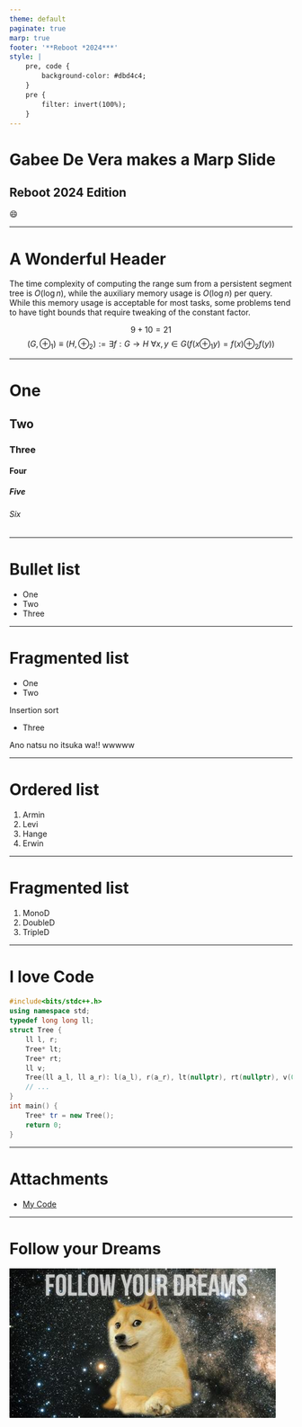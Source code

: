 ```yaml
---
theme: default
paginate: true
marp: true
footer: '**Reboot *2024***'
style: |
    pre, code {
        background-color: #dbd4c4;
    }
    pre {
        filter: invert(100%);
    }
---
```

<style>
    section.lead {
        text-align: center;
    }

    .normal {
        text-align: initial;
    }
</style>

<!-- _class: lead -->

# Gabee De Vera makes a Marp Slide
## Reboot 2024 Edition
:smile:

---

# A Wonderful Header
The time complexity of computing the range sum from a persistent segment tree is $O(\log n)$, while the auxiliary memory usage is $O(\log n)$ per query. While this memory usage is acceptable for most tasks, some problems tend to have tight bounds that require tweaking of the constant factor.

$$9 + 10 = 21$$
$$\begin{equation}\left(G, \oplus_1\right) \equiv \left(H, \oplus_2\right) := \exists f: G \to H\  \forall x, y \in G \left(f(x \oplus_1 y) = f(x) \oplus_2 f(y)\right)\end{equation}$$

---

# One
## Two
### Three
#### Four
##### Five
###### Six

---
# Bullet list

- One
- Two
- Three

---

# Fragmented list

* One
* Two

Insertion sort

* Three

Ano natsu no itsuka wa!! wwwww

---
# Ordered list

1. Armin
2. Levi
3. Hange
4. Erwin

---

# Fragmented list

1) MonoD
2) DoubleD
3) TripleD

---

# I love Code

```c++
#include<bits/stdc++.h>
using namespace std;
typedef long long ll;
struct Tree {
    ll l, r;
    Tree* lt;
    Tree* rt;
    ll v;
    Tree(ll a_l, ll a_r): l(a_l), r(a_r), lt(nullptr), rt(nullptr), v(0) {};
    // ...
}
int main() {
    Tree* tr = new Tree();
    return 0;
}
```

---
# Attachments
- [My Code](https://redblazerflame.github.io/reboot-materials/test-slides/main.cpp)

---
<!-- _class: lead -->
# Follow your Dreams

![width:800px](follow-your-dreams.png)

